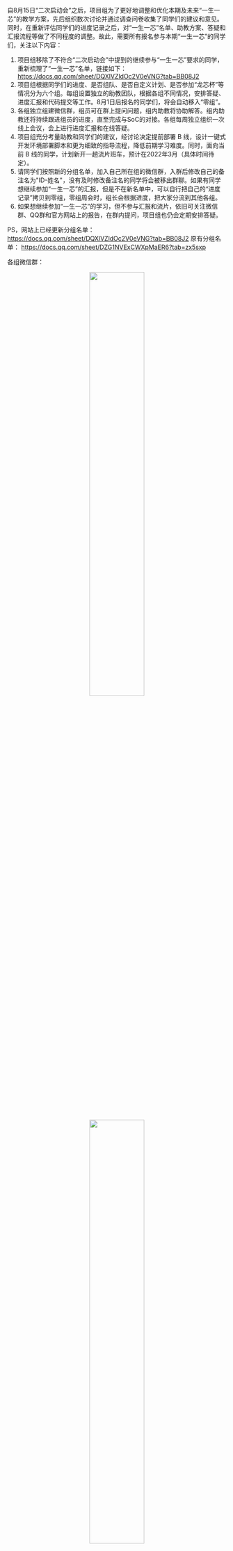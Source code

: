 自8月15日“二次启动会”之后，项目组为了更好地调整和优化本期及未来“一生一芯”的教学方案，先后组织数次讨论并通过调查问卷收集了同学们的建议和意见。同时，在重新评估同学们的进度记录之后，对“一生一芯”名单、助教方案、答疑和汇报流程等做了不同程度的调整。故此，需要所有报名参与本期“一生一芯”的同学们，关注以下内容：

1) 项目组移除了不符合“二次启动会”中提到的继续参与“一生一芯”要求的同学，重新梳理了“一生一芯”名单，链接如下：
https://docs.qq.com/sheet/DQXlVZldOc2V0eVNG?tab=BB08J2
2) 项目组根据同学们的进度、是否组队、是否自定义计划、是否参加“龙芯杯”等情况分为六个组。每组设置独立的助教团队，根据各组不同情况，安排答疑、进度汇报和代码提交等工作。8月1日后报名的同学们，将会自动移入“零组”。
3) 各组独立组建微信群，组员可在群上提问问题，组内助教将协助解答。组内助教还将持续跟进组员的进度，直至完成与SoC的对接。各组每周独立组织一次线上会议，会上进行进度汇报和在线答疑。
4) 项目组充分考量助教和同学们的建议，经讨论决定提前部署 B 线，设计一键式开发环境部署脚本和更为细致的指导流程，降低前期学习难度。同时，面向当前 B 线的同学，计划新开一趟流片班车，预计在2022年3月（具体时间待定）。
5) 请同学们按照新的分组名单，加入自己所在组的微信群，入群后修改自己的备注名为"ID-姓名"，没有及时修改备注名的同学将会被移出群聊。如果有同学想继续参加“一生一芯”的汇报，但是不在新名单中，可以自行把自己的“进度记录”拷贝到零组，零组周会时，组长会根据进度，把大家分流到其他各组。
6) 如果想继续参加“一生一芯”的学习，但不参与汇报和流片，依旧可关注微信群、QQ群和官方网站上的报告，在群内提问，项目组也仍会定期安排答疑。

PS，网站上已经更新分组名单：
https://docs.qq.com/sheet/DQXlVZldOc2V0eVNG?tab=BB08J2
原有分组名单：
https://docs.qq.com/sheet/DZG1NVExCWXpMaER6?tab=zx5sxp

各组微信群：
<center><img src="./2021-09-01_grouping/一组.png" style=" width: 50%;"/></center>
<center><img src="./2021-09-01_grouping/二组.png" style=" width: 50%;"/></center>
<center><img src="./2021-09-01_grouping/三组.jpg" style=" width: 50%;"/></center>
<center><img src="./2021-09-01_grouping/四组.jpg" style=" width: 50%;"/></center>
<center><img src="./2021-09-01_grouping/五组.jpg" style=" width: 50%;"/></center>
<center><img src="./2021-09-01_grouping/零组.jpg" style=" width: 50%;"/></center>
